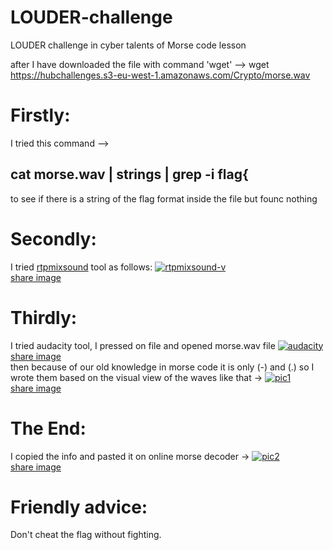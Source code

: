 # LOUDER-challenge
LOUDER challenge in cyber talents of Morse code lesson

after I have downloaded the file with command 'wget'
--> wget https://hubchallenges.s3-eu-west-1.amazonaws.com/Crypto/morse.wav
# Firstly:
I tried this command -->
## cat morse.wav | strings | grep -i flag{
to see if there is a string of the flag format inside the file but founc nothing
# Secondly:
I tried <a href="https://www.kali.org/tools/rtpmixsound/">rtpmixsound</a> tool
as follows:
<a href="https://imgbb.com/"><img src="https://i.ibb.co/HhwpYV1/rtpmixsound-v.png" alt="rtpmixsound-v" border="0"></a><br /><a target='_blank' href='https://imgbb.com/'>share image</a><br />
# Thirdly:
I tried audacity tool, I pressed on file and opened morse.wav file
<a href="https://ibb.co/djG5fPQ"><img src="https://i.ibb.co/9csrpbq/audacity.png" alt="audacity" border="0"></a><br /><a target='_blank' href='https://imgbb.com/'>share image</a><br />
then because of our old knowledge in morse code it is only (-) and (.)
so I wrote them based on the visual view of the waves like that ->
<a href="https://ibb.co/z6b3660"><img src="https://i.ibb.co/qJ9HJJP/pic1.jpg" alt="pic1" border="0"></a><br /><a target='_blank' href='https://imgbb.com/'>share image</a><br />
# The End:
I copied the info and pasted it on online morse decoder ->
<a href="https://ibb.co/Qd5rRFc"><img src="https://i.ibb.co/cLmDHcv/pic2.jpg" alt="pic2" border="0"></a><br /><a target='_blank' href='https://imgbb.com/'>share image</a><br />

# Friendly advice:
Don't cheat the flag without fighting.
